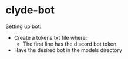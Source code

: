 # clyde-bot
Setting up bot:
  - Create a tokens.txt file where:
    - The first line has the discord bot token
  - Have the desired bot in the models directory